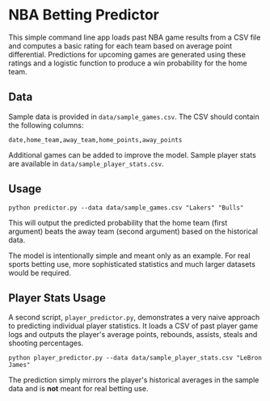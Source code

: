 # NBA Betting Predictor

This simple command line app loads past NBA game results from a CSV file and
computes a basic rating for each team based on average point differential.
Predictions for upcoming games are generated using these ratings and a logistic
function to produce a win probability for the home team.

## Data

Sample data is provided in `data/sample_games.csv`. The CSV should contain the
following columns:

```
date,home_team,away_team,home_points,away_points
```

Additional games can be added to improve the model.
Sample player stats are available in `data/sample_player_stats.csv`.

## Usage

```
python predictor.py --data data/sample_games.csv "Lakers" "Bulls"
```

This will output the predicted probability that the home team (first argument)
beats the away team (second argument) based on the historical data.

The model is intentionally simple and meant only as an example. For real sports
betting use, more sophisticated statistics and much larger datasets would be
required.

## Player Stats Usage

A second script, `player_predictor.py`, demonstrates a very naive approach to predicting individual player statistics. It loads a CSV of past player game logs and outputs the player's average points, rebounds, assists, steals and shooting percentages.

```
python player_predictor.py --data data/sample_player_stats.csv "LeBron James"
```

The prediction simply mirrors the player's historical averages in the sample data and is **not** meant for real betting use.

